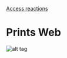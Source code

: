 [Access reactions](https://github.com/DeividLeal/dvdflix-clone.git)

# Prints Web

![alt tag](http://deividcaldas.github.io/dvdflix-clone/img/screen.png)
